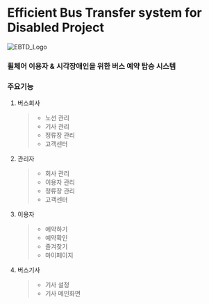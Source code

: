 

# Efficient Bus Transfer system for Disabled Project 
 
 ![EBTD_Logo](https://user-images.githubusercontent.com/74331466/118402595-86a8ca80-b6a5-11eb-9c02-97ce60149e2c.PNG)
 
### 휠체어 이용자 & 시각장애인을 위한 버스 예약 탑승 시스템         


### 주요기능

1. 버스회사
    > * 노선 관리
    > * 기사 관리
    > * 정류장 관리
    > * 고객센터

2. 관리자
    > * 회사 관리
    > * 이용자 관리
    > * 정류장 관리
    > * 고객센터

3. 이용자
    > * 예약하기
    > * 예약확인
    > * 즐겨찾기
    > * 마이페이지

4.  버스기사
    > * 기사 설정
    > * 기사 메인화면

